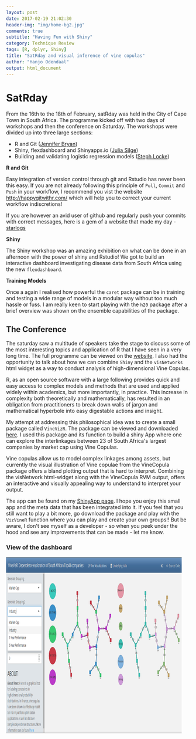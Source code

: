 ```yaml
---
layout: post
date: 2017-02-19 21:02:30
header-img: "img/home-bg2.jpg"
comments: true
subtitle: "Having Fun with Shiny"
category: Technique Review
tags: [R, dplyr, Shiny]
title: "SatRday and visual inference of vine copulas"
author: "Hanjo Odendaal"
output: html_document
---
```




# SatRday

From the 16th to the 18th of February, satRday was held in the City of Cape Town in South Africa. The programme kicked off with two days of workshops and then the conference on Saturday. The workshops were divided up into three large sections:

* R and Git ([Jennifer Bryan](https://github.com/jennybc))
* Shiny, flexdashboard and Shinyapps.io ([Julia Silge](http://juliasilge.com/))
* Building and validating logistic regression models ([Steph Locke](https://itsalocke.com/))

__R and Git__

Easy integration of version control through git and Rstudio has never been this easy. If you are not already following this principle of `Pull`, `Commit` and `Push` in your workflow, I recommend you vist the website http://happygitwithr.com/ which will help you to correct your current workflow indiscretions!

If you are however an avid user of github and regularly push your commits with correct messages, here is a gem of a website that made my day - [starlogs](http://starlogs.net/)

__Shiny__

The Shiny workshop was an amazing exhibition on what can be done in an afternoon with the power of shiny and Rstudio! We got to build an interactive dashboard investigating disease data from South Africa using the new `flexdashboard`. 

__Training Models__

Once a again I realised how powerful the `caret` package can be in training and testing a wide range of models in a modular way without too much hassle or fuss. I am really keen to start playing with the `h20` package after a brief overview was shown on the ensemble capabilities of the package.

## The Conference 

The saturday saw a multitude of speakers take the stage to discuss some of the most interesting topics and application of R that I have seen in a very long time. The full programme can be viewed on the [website](http://capetown2017.satrdays.org/#programme). I also had the opportunity to talk about how we can combine `Shiny` and the `visNetworks` html widget as a way to conduct analysis of high-dimensional Vine Copulas.

R, as an open source software with a large following provides quick and easy access to complex models and methods that are used and applied widely within academics, but more importantly, in practice. This increase in complexity both theoretically and mathematically, has resulted in an obligation from practitioners to break down walls of jargon and mathematical hyperbole into easy digestable actions and insight.

My attempt at addressing this philosophical idea was to create a small package called `VineVizR`. The package can be viewed and downloaded [here](https://github.com/HanjoStudy/VineVizR). I used this package and its function to build a shiny App where one can explore the interlinkages between 23 of South Africa's largest companies by market cap using Vine Copulas. 

Vine copulas allow us to model complex linkages among assets, but currently the visual illustration of Vine copulae from the VineCopula package offers a bland plotting output that is hard to interpret. Combining the visNetwork html-widget along with the VineCopula RVM output, offers an interactive and visually appealing way to understand to interpret your output.

The app can be found on my [ShinyApp page](https://hanjo.shinyapps.io/VineVizR/). I hope you enjoy this small app and the meta data that has been integrated into it. If you feel that you still want to play a bit more, go download the package and play with the `VizVineR` function where you can play and create your own groups!! But be aware, I don't see myself as a developer - so when you peek under the hood and see any improvements that can be made - let me know.

### View of the dashboard
<a><img src="/figures/vineVizR/dashboard.png" align="middle" height="480" width="480" ></a>



